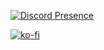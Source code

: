 [![Discord Presence](https://lanyard.cnrad.dev/api/1292728886358183957)](https://discord.com/users/1292728886358183957)

[![ko-fi](https://ko-fi.com/img/githubbutton_sm.svg)](https://ko-fi.com/L4L614ETC5)
